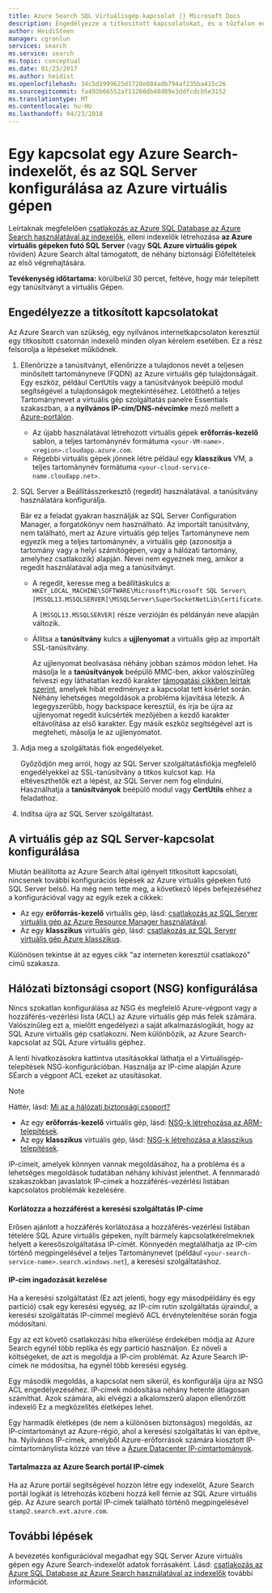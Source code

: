 ```yaml
---
title: Azure Search SQL Virtuálisgép-kapcsolat |} Microsoft Docs
description: Engedélyezze a titkosított kapcsolatokat, és a tűzfalon engedélyezni az SQL Server egy Azure virtuális gépen (VM) az Azure Search indexelőt konfigurálása.
author: HeidiSteen
manager: cgronlun
services: search
ms.service: search
ms.topic: conceptual
ms.date: 01/23/2017
ms.author: heidist
ms.openlocfilehash: 34c5d1999625d1728e884adb794af235ba415c26
ms.sourcegitcommit: fa493b66552af11260db48d89e3ddfcdcb5e3152
ms.translationtype: MT
ms.contentlocale: hu-HU
ms.lasthandoff: 04/23/2018
---
```

# <a name="configure-a-connection-from-an-azure-search-indexer-to-sql-server-on-an-azure-vm"></a>Egy kapcsolat egy Azure Search-indexelőt, és az SQL Server konfigurálása az Azure virtuális gépen
Leírtaknak megfelelően [csatlakozás az Azure SQL Database az Azure Search használatával az indexelők](search-howto-connecting-azure-sql-database-to-azure-search-using-indexers.md#faq), elleni indexelők létrehozása **az Azure virtuális gépeken futó SQL Server** (vagy **SQL Azure virtuális gépek** röviden) Azure Search által támogatott, de néhány biztonsági Előfeltételek az első végrehajtására. 

**Tevékenység időtartama:** körülbelül 30 percet, feltéve, hogy már telepített egy tanúsítványt a virtuális Gépen.

## <a name="enable-encrypted-connections"></a>Engedélyezze a titkosított kapcsolatokat
Az Azure Search van szükség, egy nyilvános internetkapcsolaton keresztül egy titkosított csatornán indexelő minden olyan kérelem esetében. Ez a rész felsorolja a lépéseket működnek.

1. Ellenőrizze a tanúsítványt, ellenőrizze a tulajdonos nevét a teljesen minősített tartományneve (FQDN) az Azure virtuális gép tulajdonságait. Egy eszköz, például CertUtils vagy a tanúsítványok beépülő modul segítségével a tulajdonságok megtekintéséhez. Letölthető a teljes Tartománynevet a virtuális gép szolgáltatás panelre Essentials szakaszban, a a **nyilvános IP-cím/DNS-névcímke** mező mellett a [Azure-portálon](https://portal.azure.com/).
   
   * Az újabb használatával létrehozott virtuális gépek **erőforrás-kezelő** sablon, a teljes tartománynév formátuma `<your-VM-name>.<region>.cloudapp.azure.com`. 
   * Régebbi virtuális gépek jönnek létre például egy **klasszikus** VM, a teljes tartománynév formátuma `<your-cloud-service-name.cloudapp.net>`. 
2. SQL Server a Beállításszerkesztő (regedit) használatával. a tanúsítvány használatára konfigurálja. 
   
    Bár ez a feladat gyakran használják az SQL Server Configuration Manager, a forgatókönyv nem használható. Az importált tanúsítvány, nem található, mert az Azure virtuális gép teljes Tartományneve nem egyezik meg a teljes tartománynév, a virtuális gép (azonosítja a tartomány vagy a helyi számítógépen, vagy a hálózati tartomány, amelyhez csatlakozik) alapján. Nevei nem egyeznek meg, amikor a regedit használatával adja meg a tanúsítványt.
   
   * A regedit, keresse meg a beállításkulcs a: `HKEY_LOCAL_MACHINE\SOFTWARE\Microsoft\Microsoft SQL Server\[MSSQL13.MSSQLSERVER]\MSSQLServer\SuperSocketNetLib\Certificate`.
     
     A `[MSSQL13.MSSQLSERVER]` része verzióján és példányán neve alapján változik. 
   * Állítsa a **tanúsítvány** kulcs a **ujjlenyomat** a virtuális gép az importált SSL-tanúsítvány.
     
     Az ujjlenyomat beolvasása néhány jobban számos módon lehet. Ha másolja le a **tanúsítványok** beépülő MMC-ben, akkor valószínűleg felveszi egy láthatatlan kezdő karakter [támogatási cikkben leírtak szerint](https://support.microsoft.com/kb/2023869/), amelyek hibát eredményez a kapcsolat tett kísérlet során. Néhány lehetséges megoldások a probléma kijavítása létezik. A legegyszerűbb, hogy backspace keresztül, és írja be újra az ujjlenyomat regedit kulcsérték mezőjében a kezdő karakter eltávolítása az első karakter. Egy másik eszköz segítségével azt is megteheti, másolja le az ujjlenyomatot.
3. Adja meg a szolgáltatás fiók engedélyeket. 
   
    Győződjön meg arról, hogy az SQL Server szolgáltatásfiókja megfelelő engedélyekkel az SSL-tanúsítvány a titkos kulcsot kap. Ha eltéveszthetők ezt a lépést, az SQL Server nem fog elindulni. Használhatja a **tanúsítványok** beépülő modul vagy **CertUtils** ehhez a feladathoz.
4. Indítsa újra az SQL Server szolgáltatást.

## <a name="configure-sql-server-connectivity-in-the-vm"></a>A virtuális gép az SQL Server-kapcsolat konfigurálása
Miután beállította az Azure Search által igényelt titkosított kapcsolati, nincsenek további konfigurációs lépések az Azure virtuális gépeken futó SQL Server belső. Ha még nem tette meg, a következő lépés befejezéséhez a konfigurációval vagy az egyik ezek a cikkek:

* Az egy **erőforrás-kezelő** virtuális gép, lásd: [csatlakozás az SQL Server virtuális gép az Azure Resource Manager használatával](../virtual-machines/windows/sql/virtual-machines-windows-sql-connect.md). 
* Az egy **klasszikus** virtuális gép, lásd: [csatlakozás az SQL Server virtuális gép Azure klasszikus](../virtual-machines/windows/classic/sql-connect.md).

Különösen tekintse át az egyes cikk "az interneten keresztül csatlakozó" című szakasza.

## <a name="configure-the-network-security-group-nsg"></a>Hálózati biztonsági csoport (NSG) konfigurálása
Nincs szokatlan konfigurálása az NSG és megfelelő Azure-végpont vagy a hozzáférés-vezérlési lista (ACL) az Azure virtuális gép más felek számára. Valószínűleg ezt a, mielőtt engedélyezi a saját alkalmazáslogikát, hogy az SQL Azure virtuális gép csatlakozni. Nem különbözik, az Azure Search-kapcsolat az SQL Azure virtuális géphez. 

A lenti hivatkozásokra kattintva utasításokkal láthatja el a Virtuálisgép-telepítések NSG-konfigurációban. Használja az IP-címe alapján Azure SEarch a végpont ACL ezeket az utasításokat.

> [!NOTE]
> Háttér, lásd: [Mi az a hálózati biztonsági csoport?](../virtual-network/virtual-networks-nsg.md)
> 
> 

* Az egy **erőforrás-kezelő** virtuális gép, lásd: [NSG-k létrehozása az ARM-telepítések](../virtual-network/virtual-networks-create-nsg-arm-pportal.md). 
* Az egy **klasszikus** virtuális gép, lásd: [NSG-k létrehozása a klasszikus telepítések](../virtual-network/virtual-networks-create-nsg-classic-ps.md).

IP-címeit, amelyek könnyen vannak megoldásához, ha a probléma és a lehetséges megoldások tudatában néhány kihívást jelenthet. A fennmaradó szakaszokban javaslatok IP-címek a hozzáférés-vezérlési listában kapcsolatos problémák kezelésére.

#### <a name="restrict-access-to-the-search-service-ip-address"></a>Korlátozza a hozzáférést a keresési szolgáltatás IP-címe
Erősen ajánlott a hozzáférés korlátozása a hozzáférés-vezérlési listában tételére SQL Azure virtuális gépeken, nyílt bármely kapcsolatkérelmeknek helyett a keresőszolgáltatása IP-címét. Könnyedén megtalálhatja az IP-cím történő megpingelésével a teljes Tartománynevet (például `<your-search-service-name>.search.windows.net`), a keresési szolgáltatáshoz.

#### <a name="managing-ip-address-fluctuations"></a>IP-cím ingadozását kezelése
Ha a keresési szolgáltatást (Ez azt jelenti, hogy egy másodpéldány és egy partíció) csak egy keresési egység, az IP-cím rutin szolgáltatás újraindul, a keresési szolgáltatás IP-címmel meglévő ACL érvénytelenítése során fogja módosítani.

Egy az ezt követő csatlakozási hiba elkerülése érdekében módja az Azure Search egynél több replika és egy partíció használjon. Ez növeli a költségeket, de azt is megoldja a IP-cím problémát. Az Azure Search IP-címek ne módosítsa, ha egynél több keresési egység.

Egy második megoldás, a kapcsolat nem sikerül, és konfigurálja újra az NSG ACL engedélyezéséhez. IP-címek módosítása néhány hetente átlagosan számíthat. Azok számára, aki elvégzi a alkalomszerű alapon ellenőrzött indexelő Ez a megközelítés életképes lehet.

Egy harmadik életképes (de nem a különösen biztonságos) megoldás, az IP-címtartományt az Azure-régió, ahol a keresési szolgáltatás ki van építve, ha. Nyilvános IP-címek, amelyből Azure-erőforrások számára kiosztott IP-címtartománylista közzé van téve a [Azure Datacenter IP-címtartományok](https://www.microsoft.com/download/details.aspx?id=41653). 

#### <a name="include-the-azure-search-portal-ip-addresses"></a>Tartalmazza az Azure Search portál IP-címek
Ha az Azure portál segítségével hozzon létre egy indexelőt, Azure Search portál logikát is létrehozás közbeni hozzá kell férnie az SQL Azure virtuális gép. Az Azure search portál IP-címek található történő megpingelésével `stamp2.search.ext.azure.com`.

## <a name="next-steps"></a>További lépések
A bevezetés konfigurációval megadhat egy SQL Server Azure virtuális gépen egy Azure Search-indexelőt adatok forrásaként. Lásd: [csatlakozás az Azure SQL Database az Azure Search használatával az indexelők](search-howto-connecting-azure-sql-database-to-azure-search-using-indexers.md) további információt.

